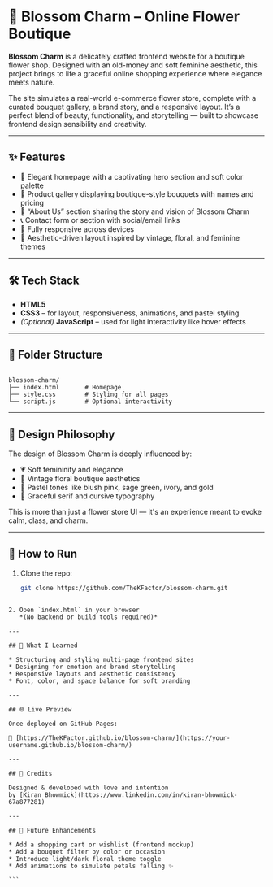 # 🌸 Blossom Charm – Online Flower Boutique

**Blossom Charm** is a delicately crafted frontend website for a boutique flower shop. Designed with an old-money and soft feminine aesthetic, this project brings to life a graceful online shopping experience where elegance meets nature.

The site simulates a real-world e-commerce flower store, complete with a curated bouquet gallery, a brand story, and a responsive layout. It’s a perfect blend of beauty, functionality, and storytelling — built to showcase frontend design sensibility and creativity.

---

## ✨ Features

- 🌼 Elegant homepage with a captivating hero section and soft color palette
- 💐 Product gallery displaying boutique-style bouquets with names and pricing
- 🌿 “About Us” section sharing the story and vision of Blossom Charm
- 📞 Contact form or section with social/email links
- 📱 Fully responsive across devices
- 💫 Aesthetic-driven layout inspired by vintage, floral, and feminine themes

---

## 🛠️ Tech Stack

- **HTML5**
- **CSS3** – for layout, responsiveness, animations, and pastel styling
- *(Optional)* **JavaScript** – used for light interactivity like hover effects

---

## 📂 Folder Structure

```

blossom-charm/
├── index.html       # Homepage
├── style.css        # Styling for all pages
└── script.js        # Optional interactivity

````

---

## 🌷 Design Philosophy

The design of Blossom Charm is deeply influenced by:

- 💗 Soft femininity and elegance
- 🎀 Vintage floral boutique aesthetics
- 🎨 Pastel tones like blush pink, sage green, ivory, and gold
- 🌸 Graceful serif and cursive typography

This is more than just a flower store UI — it's an experience meant to evoke calm, class, and charm.

---

## 🚀 How to Run

1. Clone the repo:
   ```bash
   git clone https://github.com/TheKFactor/blossom-charm.git
````

2. Open `index.html` in your browser
   *(No backend or build tools required)*

---

## 🧠 What I Learned

* Structuring and styling multi-page frontend sites
* Designing for emotion and brand storytelling
* Responsive layouts and aesthetic consistency
* Font, color, and space balance for soft branding

---

## 🌐 Live Preview

Once deployed on GitHub Pages:

🔗 [https://TheKFactor.github.io/blossom-charm/](https://your-username.github.io/blossom-charm/)

---

## 🙌 Credits

Designed & developed with love and intention
by [Kiran Bhowmick](https://www.linkedin.com/in/kiran-bhowmick-67a877281)

---

## 🔮 Future Enhancements

* Add a shopping cart or wishlist (frontend mockup)
* Add a bouquet filter by color or occasion
* Introduce light/dark floral theme toggle
* Add animations to simulate petals falling ✨

```
